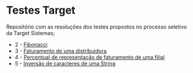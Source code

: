 # Testes Target

Repositório com as resoluções dos testes propostos no processo seletivo da Target Sistemas;

* 2 - [Fibonacci]()
* 3 - [Faturamento de uma distribuidora]()
* 4 - [Percentual de representação de faturamento de uma filial]()
* 5 - [Inversão de caracteres de uma String]()
